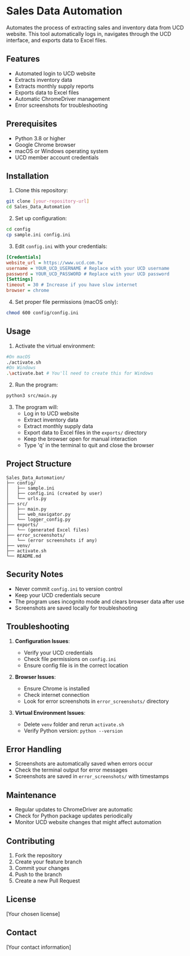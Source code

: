 # Sales Data Automation

Automates the process of extracting sales and inventory data from UCD website. This tool automatically logs in, navigates through the UCD interface, and exports data to Excel files.

## Features

- Automated login to UCD website
- Extracts inventory data
- Extracts monthly supply reports
- Exports data to Excel files
- Automatic ChromeDriver management
- Error screenshots for troubleshooting

## Prerequisites

- Python 3.8 or higher
- Google Chrome browser
- macOS or Windows operating system
- UCD member account credentials

## Installation

1. Clone this repository:
```bash
git clone [your-repository-url]
cd Sales_Data_Automation
```

2. Set up configuration:
```bash
cd config
cp sample.ini config.ini
```

3. Edit `config.ini` with your credentials:
```ini
[Credentials]
website_url = https://www.ucd.com.tw
username = YOUR_UCD_USERNAME # Replace with your UCD username
password = YOUR_UCD_PASSWORD # Replace with your UCD password
[Settings]
timeout = 30 # Increase if you have slow internet
browser = chrome
```

4. Set proper file permissions (macOS only):
```bash
chmod 600 config/config.ini
```

## Usage

1. Activate the virtual environment:
```bash
#On macOS
./activate.sh
#On Windows
.\activate.bat # You'll need to create this for Windows 
```

2. Run the program:
```bash
python3 src/main.py
``` 

3. The program will:
   - Log in to UCD website
   - Extract inventory data
   - Extract monthly supply data
   - Export data to Excel files in the `exports/` directory
   - Keep the browser open for manual interaction
   - Type 'q' in the terminal to quit and close the browser

## Project Structure

```
Sales_Data_Automation/
├── config/
│   ├── sample.ini
│   ├── config.ini (created by user)
│   └── urls.py
├── src/
│   ├── main.py
│   ├── web_navigator.py
│   └── logger_config.py
├── exports/
│   └── (generated Excel files)
├── error_screenshots/
│   └── (error screenshots if any)
├── venv/
├── activate.sh
└── README.md
```

## Security Notes

- Never commit `config.ini` to version control
- Keep your UCD credentials secure
- The program uses incognito mode and clears browser data after use
- Screenshots are saved locally for troubleshooting

## Troubleshooting

1. **Configuration Issues**:
   - Verify your UCD credentials
   - Check file permissions on `config.ini`
   - Ensure config file is in the correct location

2. **Browser Issues**:
   - Ensure Chrome is installed
   - Check internet connection
   - Look for error screenshots in `error_screenshots/` directory

3. **Virtual Environment Issues**:
   - Delete `venv` folder and rerun `activate.sh`
   - Verify Python version: `python --version`

## Error Handling

- Screenshots are automatically saved when errors occur
- Check the terminal output for error messages
- Screenshots are saved in `error_screenshots/` with timestamps

## Maintenance

- Regular updates to ChromeDriver are automatic
- Check for Python package updates periodically
- Monitor UCD website changes that might affect automation

## Contributing

1. Fork the repository
2. Create your feature branch
3. Commit your changes
4. Push to the branch
5. Create a new Pull Request

## License

[Your chosen license]

## Contact

[Your contact information]